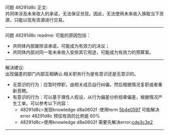问题 48291d8c 正文:  
共同体涉及未来收入的承诺，无法保证兑现。因此，无法使用未来收入换取当下资源，只能以现有资源进行交易。

---
问题 48291d8c readme:
可能的原因包括：
  - 共同体内部废除该承诺，可能成为有效力的决议；
  - 共同体内部对同一笔未来收入安排其它用途，可能成为有效力的预算案。

---
解决建议:  
出现偏差的部门内部互相确认:相关职务行为是有意识还是无意识的。
  - 无意识的行为：应暂时停职，由相关成员自行纠偏，然后根据情况复职或者重新竞聘。
  - 有意识的行为：可以基于理性人假设，从行为偏差分析规章偏差，根据情况产生工单。可以参考以下内容：  
    - 48291d8c>发现knowledge d8a0602f :使用term [5b4e0597](../view/term.5b4e0597.md) 可能解决 error 48291d8c 预估有效的比例是 60%
    - 48291d8c>使用knowledge d8a0602f 需要先解决error:[cde3c3e2](../view/error.cde3c3e2.md) 

---
